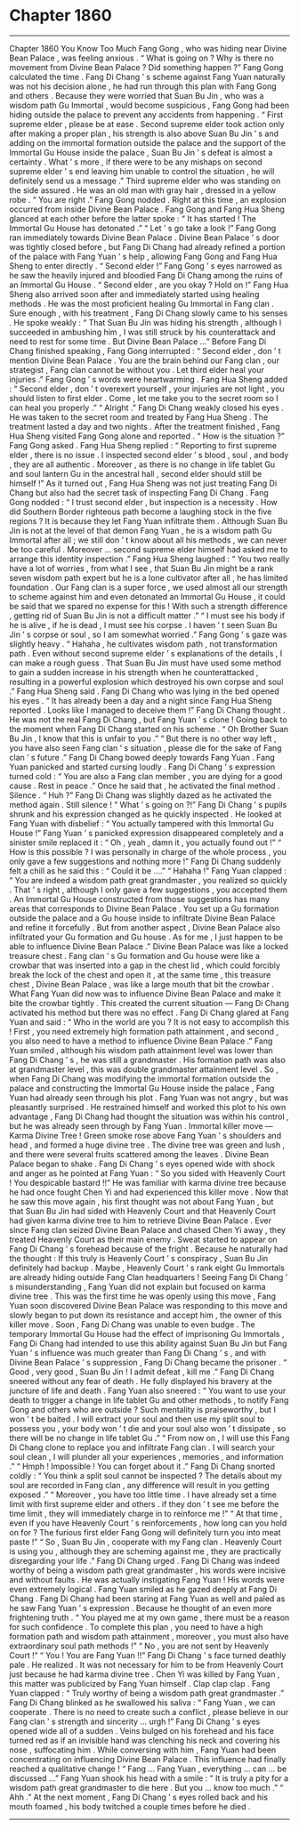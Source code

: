 
# Chapter 1860


---

Chapter 1860 You Know Too Much
Fang Gong , who was hiding near Divine Bean Palace , was feeling anxious .
“ What is going on ? Why is there no movement from Divine Bean Palace ? Did something happen ?” Fang Gong calculated the time .
Fang Di Chang ’ s scheme against Fang Yuan naturally was not his decision alone , he had run through this plan with Fang Gong and others .
Because they were worried that Suan Bu Jin , who was a wisdom path Gu Immortal , would become suspicious , Fang Gong had been hiding outside the palace to prevent any accidents from happening .
“ First supreme elder , please be at ease . Second supreme elder took action only after making a proper plan , his strength is also above Suan Bu Jin ’ s and adding on the immortal formation outside the palace and the support of the Immortal Gu House inside the palace , Suan Bu Jin ’ s defeat is almost a certainty . What ’ s more , if there were to be any mishaps on second supreme elder ’ s end leaving him unable to control the situation , he will definitely send us a message .” Third supreme elder who was standing on the side assured .
He was an old man with gray hair , dressed in a yellow robe .
“ You are right .” Fang Gong nodded . Right at this time , an explosion occurred from inside Divine Bean Palace .
Fang Gong and Fang Hua Sheng glanced at each other before the latter spoke : “ It has started ! The Immortal Gu House has detonated .”
“ Let ’ s go take a look !” Fang Gong ran immediately towards Divine Bean Palace .
Divine Bean Palace ’ s door was tightly closed before , but Fang Di Chang had already refined a portion of the palace with Fang Yuan ’ s help , allowing Fang Gong and Fang Hua Sheng to enter directly .
“ Second elder !” Fang Gong ’ s eyes narrowed as he saw the heavily injured and bloodied Fang Di Chang among the ruins of an Immortal Gu House .
“ Second elder , are you okay ? Hold on !” Fang Hua Sheng also arrived soon after and immediately started using healing methods .
He was the most proficient healing Gu Immortal in Fang clan .
Sure enough , with his treatment , Fang Di Chang slowly came to his senses .
He spoke weakly : “ That Suan Bu Jin was hiding his strength , although I succeeded in ambushing him , I was still struck by his counterattack and need to rest for some time . But Divine Bean Palace …”
Before Fang Di Chang finished speaking , Fang Gong interrupted : “ Second elder , don ’ t mention Divine Bean Palace . You are the brain behind our Fang clan , our strategist , Fang clan cannot be without you . Let third elder heal your injuries .”
Fang Gong ’ s words were heartwarming .
Fang Hua Sheng added : “ Second elder , don ’ t overexert yourself , your injuries are not light , you should listen to first elder . Come , let me take you to the secret room so I can heal you properly .”
“ Alright .” Fang Di Chang weakly closed his eyes .
He was taken to the secret room and treated by Fang Hua Sheng .
The treatment lasted a day and two nights .
After the treatment finished , Fang Hua Sheng visited Fang Gong alone and reported .
“ How is the situation ?” Fang Gong asked .
Fang Hua Sheng replied : “ Reporting to first supreme elder , there is no issue . I inspected second elder ’ s blood , soul , and body , they are all authentic . Moreover , as there is no change in life tablet Gu and soul lantern Gu in the ancestral hall , second elder should still be himself !”
As it turned out , Fang Hua Sheng was not just treating Fang Di Chang but also had the secret task of inspecting Fang Di Chang .
Fang Gong nodded : “ I trust second elder , but inspection is a necessity . How did Southern Border righteous path become a laughing stock in the five regions ? It is because they let Fang Yuan infiltrate them . Although Suan Bu Jin is not at the level of that demon Fang Yuan , he is a wisdom path Gu Immortal after all ; we still don ’ t know about all his methods , we can never be too careful . Moreover … second supreme elder himself had asked me to arrange this identity inspection .”
Fang Hua Sheng laughed : “ You two really have a lot of worries , from what I see , that Suan Bu Jin might be a rank seven wisdom path expert but he is a lone cultivator after all , he has limited foundation . Our Fang clan is a super force , we used almost all our strength to scheme against him and even detonated an Immortal Gu House , it could be said that we spared no expense for this ! With such a strength difference , getting rid of Suan Bu Jin is not a difficult matter .”
“ I must see his body if he is alive , if he is dead , I must see his corpse . I haven ’ t seen Suan Bu Jin ’ s corpse or soul , so I am somewhat worried .” Fang Gong ’ s gaze was slightly heavy .
“ Hahaha , he cultivates wisdom path , not transformation path . Even without second supreme elder ’ s explanations of the details , I can make a rough guess . That Suan Bu Jin must have used some method to gain a sudden increase in his strength when he counterattacked , resulting in a powerful explosion which destroyed his own corpse and soul .” Fang Hua Sheng said .
Fang Di Chang who was lying in the bed opened his eyes .
“ It has already been a day and a night since Fang Hua Sheng reported . Looks like I managed to deceive them !” Fang Di Chang thought .
He was not the real Fang Di Chang , but Fang Yuan ’ s clone !
Going back to the moment when Fang Di Chang started on his scheme .
“ Oh Brother Suan Bu Jin , I know that this is unfair to you .”
“ But there is no other way left , you have also seen Fang clan ’ s situation , please die for the sake of Fang clan ’ s future .” Fang Di Chang bowed deeply towards Fang Yuan .
Fang Yuan panicked and started cursing loudly .
Fang Di Chang ’ s expression turned cold : “ You are also a Fang clan member , you are dying for a good cause . Rest in peace .”
Once he said that , he activated the final method .
Silence .
“ Huh ?” Fang Di Chang was slightly dazed as he activated the method again .
Still silence !
“ What ’ s going on ?!” Fang Di Chang ’ s pupils shrunk and his expression changed as he quickly inspected .
He looked at Fang Yuan with disbelief : “ You actually tampered with this Immortal Gu House !”
Fang Yuan ’ s panicked expression disappeared completely and a sinister smile replaced it : “ Oh , yeah , damn it , you actually found out !”
“ How is this possible ? I was personally in charge of the whole process , you only gave a few suggestions and nothing more !” Fang Di Chang suddenly felt a chill as he said this : “ Could it be ….”
“ Hahaha !” Fang Yuan clapped : “ You are indeed a wisdom path great grandmaster , you realized so quickly . That ’ s right , although I only gave a few suggestions , you accepted them . An Immortal Gu House constructed from those suggestions has many areas that corresponds to Divine Bean Palace . You set up a Gu formation outside the palace and a Gu house inside to infiltrate Divine Bean Palace and refine it forcefully . But from another aspect , Divine Bean Palace also infiltrated your Gu formation and Gu house . As for me , I just happen to be able to influence Divine Bean Palace .”
Divine Bean Palace was like a locked treasure chest . Fang clan ’ s Gu formation and Gu house were like a crowbar that was inserted into a gap in the chest lid , which could forcibly break the lock of the chest and open it , at the same time , this treasure chest , Divine Bean Palace , was like a large mouth that bit the crowbar .
What Fang Yuan did now was to influence Divine Bean Palace and make it bite the crowbar tightly . This created the current situation — Fang Di Chang activated his method but there was no effect .
Fang Di Chang glared at Fang Yuan and said : “ Who in the world are you ? It is not easy to accomplish this ! First , you need extremely high formation path attainment , and second , you also need to have a method to influence Divine Bean Palace .”
Fang Yuan smiled , although his wisdom path attainment level was lower than Fang Di Chang ’ s , he was still a grandmaster . His formation path was also at grandmaster level , this was double grandmaster attainment level .
So , when Fang Di Chang was modifying the immortal formation outside the palace and constructing the Immortal Gu House inside the palace , Fang Yuan had already seen through his plot .
Fang Yuan was not angry , but was pleasantly surprised . He restrained himself and worked this plot to his own advantage , Fang Di Chang had thought the situation was within his control , but he was already seen through by Fang Yuan .
Immortal killer move — Karma Divine Tree !
Green smoke rose above Fang Yuan ’ s shoulders and head , and formed a huge divine tree . The divine tree was green and lush , and there were several fruits scattered among the leaves .
Divine Bean Palace began to shake .
Fang Di Chang ’ s eyes opened wide with shock and anger as he pointed at Fang Yuan : “ So you sided with Heavenly Court ! You despicable bastard !!”
He was familiar with karma divine tree because he had once fought Chen Yi and had experienced this killer move .
Now that he saw this move again , his first thought was not about Fang Yuan , but that Suan Bu Jin had sided with Heavenly Court and that Heavenly Court had given karma divine tree to him to retrieve Divine Bean Palace .
Ever since Fang clan seized Divine Bean Palace and chased Chen Yi away , they treated Heavenly Court as their main enemy .
Sweat started to appear on Fang Di Chang ’ s forehead because of the fright . Because he naturally had the thought : If this truly is Heavenly Court ’ s conspiracy , Suan Bu Jin definitely had backup . Maybe , Heavenly Court ’ s rank eight Gu Immortals are already hiding outside Fang Clan headquarters !
Seeing Fang Di Chang ’ s misunderstanding , Fang Yuan did not explain but focused on karma divine tree .
This was the first time he was openly using this move , Fang Yuan soon discovered Divine Bean Palace was responding to this move and slowly began to put down its resistance and accept him , the owner of this killer move .
Soon , Fang Di Chang was unable to even budge .
The temporary Immortal Gu House had the effect of imprisoning Gu Immortals , Fang Di Chang had intended to use this ability against Suan Bu Jin but Fang Yuan ’ s influence was much greater than Fang Di Chang ’ s , and with Divine Bean Palace ’ s suppression , Fang Di Chang became the prisoner .
“ Good , very good , Suan Bu Jin ! I admit defeat , kill me .” Fang Di Chang sneered without any fear of death .
He fully displayed his bravery at the juncture of life and death .
Fang Yuan also sneered : “ You want to use your death to trigger a change in life tablet Gu and other methods , to notify Fang Gong and others who are outside ? Such mentality is praiseworthy , but I won ’ t be baited . I will extract your soul and then use my split soul to possess you , your body won ’ t die and your soul also won ’ t dissipate , so there will be no change in life tablet Gu .”
“ From now on , I will use this Fang Di Chang clone to replace you and infiltrate Fang clan . I will search your soul clean , I will plunder all your experiences , memories , and information .”
“ Hmph ! Impossible ! You can forget about it .” Fang Di Chang snorted coldly : “ You think a split soul cannot be inspected ? The details about my soul are recorded in Fang clan , any difference will result in you getting exposed .”
“ Moreover , you have too little time . I have already set a time limit with first supreme elder and others . if they don ’ t see me before the time limit , they will immediately charge in to reinforce me !”
“ At that time , even if you have Heavenly Court ’ s reinforcements , how long can you hold on for ? The furious first elder Fang Gong will definitely turn you into meat paste !”
“ So , Suan Bu Jin , cooperate with my Fang clan . Heavenly Court is using you , although they are scheming against me , they are practically disregarding your life .” Fang Di Chang urged .
Fang Di Chang was indeed worthy of being a wisdom path great grandmaster , his words were incisive and without faults . He was actually instigating Fang Yuan ! His words were even extremely logical .
Fang Yuan smiled as he gazed deeply at Fang Di Chang .
Fang Di Chang had been staring at Fang Yuan as well and paled as he saw Fang Yuan ’ s expression .
Because he thought of an even more frightening truth .
“ You played me at my own game , there must be a reason for such confidence . To complete this plan , you need to have a high formation path and wisdom path attainment , moreover , you must also have extraordinary soul path methods !”
“ No , you are not sent by Heavenly Court !”
“ You ! You are Fang Yuan !!”
Fang Di Chang ’ s face turned deathly pale .
He realized .
It was not necessary for him to be from Heavenly Court just because he had karma divine tree . Chen Yi was killed by Fang Yuan , this matter was publicized by Fang Yuan himself .
Clap clap clap .
Fang Yuan clapped : “ Truly worthy of being a wisdom path great grandmaster .”
Fang Di Chang blinked as he swallowed his saliva : “ Fang Yuan , we can cooperate . There is no need to create such a conflict , please believe in our Fang clan ’ s strength and sincerity … urgh !”
Fang Di Chang ’ s eyes opened wide all of a sudden .
Veins bulged on his forehead and his face turned red as if an invisible hand was clenching his neck and covering his nose , suffocating him .
While conversing with him , Fang Yuan had been concentrating on influencing Divine Bean Palace . This influence had finally reached a qualitative change !
“ Fang … Fang Yuan , everything … can … be discussed …”
Fang Yuan shook his head with a smile : “ It is truly a pity for a wisdom path great grandmaster to die here . But you … know too much .”
“ Ahh .” At the next moment , Fang Di Chang ’ s eyes rolled back and his mouth foamed , his body twitched a couple times before he died .

---

